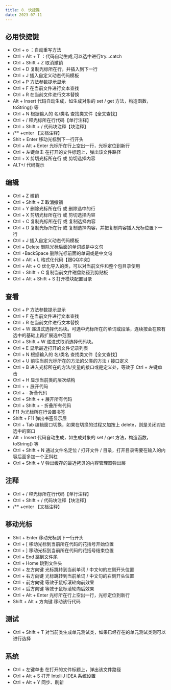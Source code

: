 ```yaml
---
title: 8. 快捷键
date: 2023-07-11
---
```

## 必用快捷键
- Ctrl + o ：自动重写方法
- Ctrl + Alt + T ：代码自动生成,可以选中进行try...catch
- Ctrl + Shift + Z  取消撤销
- Ctrl + D    复制光标所在行，并插入到下一行
- Ctrl + J    插入自定义动态代码模板
- Ctrl + P	方法参数提示显示
- Ctrl + F    在当前文件进行文本查找
- Ctrl + R    在当前文件进行文本替换
- Alt + Insert  代码自动生成，如生成对象的 set / get 方法，构造函数，toString() 等
- Ctrl + N    根据输入的 名/类名 查找类文件【全文查找】
- Ctrl + /    释光标所在行代码【单行注释】
- Ctrl + Shift + /  代码块注释【块注释】
- /** +enter   【文档注释】
- Shit + Enter  移动光标到下一行开头
- Ctrl + Alt + Enter   光标所在行上空出一行，光标定位到新行 
- Ctrl + 左键单击     在打开的文件标题上，弹出该文件路径
- Ctrl + X    剪切光标所在行 或 剪切选择内容
- ALT+/ 代码提示


## 编辑
- Ctrl + Z    撤销
- Ctrl + Shift + Z  取消撤销
- Ctrl + Y    删除光标所在行 或 删除选中的行
- Ctrl + X    剪切光标所在行 或 剪切选择内容
- Ctrl + C    复制光标所在行 或 复制选择内容
- Ctrl + D    复制光标所在行 或 复制选择内容，并把复制内容插入光标位置下一行
- Ctrl + J    插入自定义动态代码模板
- Ctrl + Delete      删除光标后面的单词或是中文句 
- Ctrl +BackSpace    删除光标前面的单词或是中文句
- Ctrl + Alt + L   格式化代码【跟QQ冲突】
- Ctrl + Alt + O   优化导入的类，可以对当前文件和整个包目录使用 
- Ctrl + Shift + C  复制当前文件磁盘路径到剪贴板 
- Ctrl + Alt + Shift + S 打开模块配置目录
## 查看
- Ctrl + P    方法参数提示显示
- Ctrl + F    在当前文件进行文本查找
- Ctrl + R    在当前文件进行文本替换
- Ctrl + W   递进式选择代码块。可选中光标所在的单词或段落，连续按会在原有选中的基础上再扩展选中范围
- Ctrl + Shift + W  递进式取消选择代码块。
- Ctrl + E    显示最近打开的文件记录列表
- Ctrl + N    根据输入的 名/类名 查找类文件【全文查找】
- Ctrl + U    前往当前光标所在的方法的父类的方法 / 接口定义
- Ctrl + B    进入光标所在的方法/变量的接口或是定义处，等效于 Ctrl + 左键单击
- Ctrl + H    显示当前类的层次结构
- Ctrl + +    展开代码
- Ctrl + -    折叠代码
- Ctrl + Shift + +  展开所有代码
- Ctrl + Shift + -  折叠所有代码
- F11         为光标所在行设置书签
- Shift + F11  弹出书签显示层
- Ctrl + Tab  编辑窗口切换，如果在切换的过程又加按上 delete，则是关闭对应选中的窗口
- Alt + Insert  代码自动生成，如生成对象的 set / get 方法，构造函数，toString() 等
- Ctrl + Shift + N  通过文件名定位 / 打开文件 / 目录，打开目录需要在输入的内容后面多加一个正斜杠 
- Ctrl + Shift + V  弹出缓存的最近拷贝的内容管理器弹出层
## 注释
- Ctrl + /    释光标所在行代码【单行注释】
- Ctrl + Shift + /  代码块注释【块注释】
- /** +enter   【文档注释】
## 移动光标
- Shit + Enter  移动光标到下一行开头
- Ctrl + [    移动光标到当前所在代码的花括号开始位置
- Ctrl + ]    移动光标到当前所在代码的花括号结束位置
- Ctrl + End  跳到文件尾
- Ctrl + Home 跳到文件头
- Ctrl + 左方向键     光标跳转到当前单词 / 中文句的左侧开头位置
- Ctrl + 右方向键     光标跳转到当前单词 / 中文句的右侧开头位置
- Ctrl + 前方向键     等效于鼠标滚轮向前效果
- Ctrl + 后方向键     等效于鼠标滚轮向后效果
- Ctrl + Alt + Enter   光标所在行上空出一行，光标定位到新行 
- Shift + Alt + 方向键  移动该行代码
## 测试
- Ctrl + Shift + T  对当前类生成单元测试类，如果已经存在的单元测试类则可以进行选择
## 系统
- Ctrl + 左键单击     在打开的文件标题上，弹出该文件路径
- Ctrl + Alt + S   打开 IntelliJ IDEA 系统设置
- Ctrl + Alt + Y   同步、刷新


